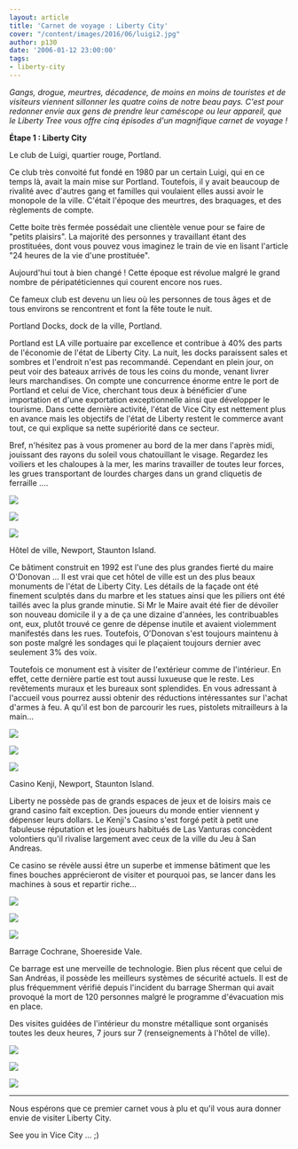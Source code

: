 ```yaml
---
layout: article
title: 'Carnet de voyage : Liberty City'
cover: "/content/images/2016/06/luigi2.jpg"
author: p130
date: '2006-01-12 23:00:00'
tags:
- liberty-city
---
```


_Gangs, drogue, meurtres, décadence, de moins en moins de touristes et de visiteurs viennent sillonner les quatre coins de notre beau pays. C'est pour redonner envie aux gens de prendre leur caméscope ou leur appareil, que le Liberty Tree vous offre cinq épisodes d'un magnifique carnet de voyage !_

**Étape 1 : Liberty City**

Le club de Luigi, quartier rouge, Portland.

Ce club très convoité fut fondé en 1980 par un certain Luigi, qui en ce temps là, avait la main mise sur Portland. Toutefois, il y avait beaucoup de rivalité avec d'autres gang et familles qui voulaient elles aussi avoir le monopole de la ville. C'était l'époque des meurtres, des braquages, et des règlements de compte.

Cette boite très fermée possédait une clientèle venue pour se faire de "petits plaisirs". La majorité des personnes y travaillant étant des prostituées, dont vous pouvez vous imaginez le train de vie en lisant l'article "24 heures de la vie d'une prostituée".

Aujourd'hui tout à bien changé ! Cette époque est révolue malgré le grand nombre de péripatéticiennes qui courent encore nos rues.

Ce fameux club est devenu un lieu où les personnes de tous âges et de tous environs se rencontrent et font la fête toute le nuit.

Portland Docks, dock de la ville, Portland.

Portland est LA ville portuaire par excellence et contribue à 40% des parts de l'économie de l'état de Liberty City. La nuit, les docks paraissent sales et sombres et l'endroit n'est pas recommandé. Cependant en plein jour, on peut voir des bateaux arrivés de tous les coins du monde, venant livrer leurs marchandises. On compte une concurrence énorme entre le port de Portland et celui de Vice, cherchant tous deux à bénéficier d'une importation et d'une exportation exceptionnelle ainsi que développer le tourisme. Dans cette dernière activité, l'état de Vice City est nettement plus en avance mais les objectifs de l'état de Liberty restent le commerce avant tout, ce qui explique sa nette supériorité dans ce secteur.

Bref, n'hésitez pas à vous promener au bord de la mer dans l'après midi, jouissant des rayons du soleil vous chatouillant le visage. Regardez les voiliers et les chaloupes à la mer, les marins travailler de toutes leur forces, les grues transportant de lourdes charges dans un grand cliquetis de ferraille ....

![](  /content/images/2005/01/dockp.jpg)

![](  /content/images/2005/01/dockp2.jpg)

![](  /content/images/2005/01/dockp3.jpg)

Hôtel de ville, Newport, Staunton Island.

Ce bâtiment construit en 1992 est l'une des plus grandes fierté du maire O'Donovan ... Il est vrai que cet hôtel de ville est un des plus beaux monuments de l'état de Liberty City. Les détails de la façade ont été finement sculptés dans du marbre et les statues ainsi que les piliers ont été taillés avec la plus grande minutie. Si Mr le Maire avait été fier de dévoiler son nouveau domicile il y a de ça une dizaine d'années, les contribuables ont, eux, plutôt trouvé ce genre de dépense inutile et avaient violemment manifestés dans les rues. Toutefois, O'Donovan s'est toujours maintenu à son poste malgré les sondages qui le plaçaient toujours dernier avec seulement 3% des voix.

Toutefois ce monument est à visiter de l'extérieur comme de l'intérieur. En effet, cette dernière partie est tout aussi luxueuse que le reste. Les revêtements muraux et les bureaux sont splendides. En vous adressant à l'accueil vous pourrez aussi obtenir des réductions intéressantes sur l'achat d'armes à feu. A qu'il est bon de parcourir les rues, pistolets mitrailleurs à la main...

![](  /content/images/2005/01/hotel.jpg)

![](  /content/images/2005/01/hotel2.jpg)

![](  /content/images/2005/01/hotel3.jpg)

Casino Kenji, Newport, Staunton Island.

Liberty ne possède pas de grands espaces de jeux et de loisirs mais ce grand casino fait exception. Des joueurs du monde entier viennent y dépenser leurs dollars. Le Kenji's Casino s'est forgé petit à petit une fabuleuse réputation et les joueurs habitués de Las Vanturas concèdent volontiers qu'il rivalise largement avec ceux de la ville du Jeu à San Andreas.

Ce casino se révèle aussi être un superbe et immense bâtiment que les fines bouches apprécieront de visiter et pourquoi pas, se lancer dans les machines à sous et repartir riche...

![](  /content/images/2005/01/casinok.jpg)

![](  /content/images/2005/01/casinok2.jpg)

![](  /content/images/2005/01/casinok3.jpg)

Barrage Cochrane, Shoereside Vale.

Ce barrage est une merveille de technologie. Bien plus récent que celui de San Andréas, il possède les meilleurs systèmes de sécurité actuels. Il est de plus fréquemment vérifié depuis l'incident du barrage Sherman qui avait provoqué la mort de 120 personnes malgré le programme d'évacuation mis en place.

Des visites guidées de l'intérieur du monstre métallique sont organisés toutes les deux heures, 7 jours sur 7 (renseignements à l'hôtel de ville).

![](  /content/images/2005/01/cochrane.jpg)

![](  /content/images/2005/01/cochrane2.jpg)

![](  /content/images/2005/01/cochrane3.jpg)

* * *

Nous espérons que ce premier carnet vous à plu et qu'il vous aura donner envie de visiter Liberty City.

See you in Vice City ... ;)

<!--kg-card-end: markdown-->
